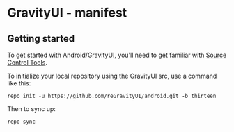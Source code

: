 GravityUI - manifest
===========

Getting started
---------------

To get started with Android/GravityUI, you'll need to get familiar with [Source Control Tools](https://source.android.com/setup/develop).

To initialize your local repository using the GravityUI src, use a command like this:
```
repo init -u https://github.com/reGravityUI/android.git -b thirteen
```
Then to sync up:
```
repo sync
```

